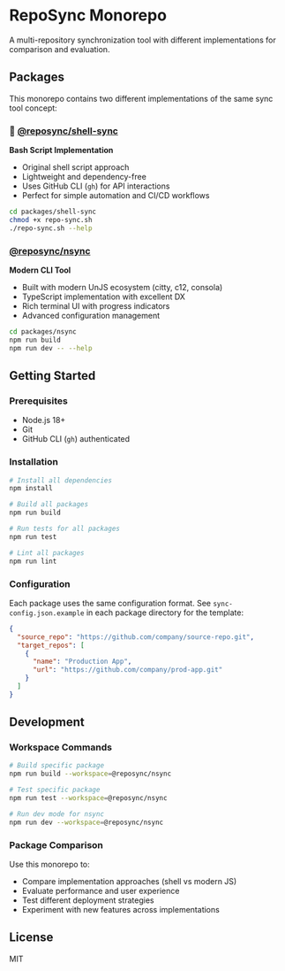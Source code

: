 # RepoSync Monorepo

A multi-repository synchronization tool with different implementations for comparison and evaluation.

## Packages

This monorepo contains two different implementations of the same sync tool concept:

### 🐚 [@reposync/shell-sync](./packages/shell-sync/)
**Bash Script Implementation**
- Original shell script approach
- Lightweight and dependency-free
- Uses GitHub CLI (`gh`) for API interactions
- Perfect for simple automation and CI/CD workflows

```bash
cd packages/shell-sync
chmod +x repo-sync.sh
./repo-sync.sh --help
```

### [@reposync/nsync](./packages/nsync/)
**Modern CLI Tool**
- Built with modern UnJS ecosystem (citty, c12, consola)
- TypeScript implementation with excellent DX
- Rich terminal UI with progress indicators
- Advanced configuration management

```bash
cd packages/nsync
npm run build
npm run dev -- --help
```

## Getting Started

### Prerequisites
- Node.js 18+
- Git
- GitHub CLI (`gh`) authenticated

### Installation
```bash
# Install all dependencies
npm install

# Build all packages
npm run build

# Run tests for all packages
npm run test

# Lint all packages
npm run lint
```

### Configuration
Each package uses the same configuration format. See `sync-config.json.example` in each package directory for the template:

```json
{
  "source_repo": "https://github.com/company/source-repo.git",
  "target_repos": [
    {
      "name": "Production App",
      "url": "https://github.com/company/prod-app.git"
    }
  ]
}
```

## Development

### Workspace Commands
```bash
# Build specific package
npm run build --workspace=@reposync/nsync

# Test specific package  
npm run test --workspace=@reposync/nsync

# Run dev mode for nsync
npm run dev --workspace=@reposync/nsync
```

### Package Comparison
Use this monorepo to:
- Compare implementation approaches (shell vs modern JS)
- Evaluate performance and user experience
- Test different deployment strategies
- Experiment with new features across implementations

## License
MIT
